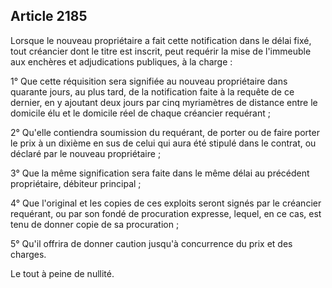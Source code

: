 Article 2185
----
Lorsque le nouveau propriétaire a fait cette notification dans le délai fixé,
tout créancier dont le titre est inscrit, peut requérir la mise de l'immeuble
aux enchères et adjudications publiques, à la charge :

1° Que cette réquisition sera signifiée au nouveau propriétaire dans quarante
jours, au plus tard, de la notification faite à la requête de ce dernier, en y
ajoutant deux jours par cinq myriamètres de distance entre le domicile élu et le
domicile réel de chaque créancier requérant ;

2° Qu'elle contiendra soumission du requérant, de porter ou de faire porter le
prix à un dixième en sus de celui qui aura été stipulé dans le contrat, ou
déclaré par le nouveau propriétaire ;

3° Que la même signification sera faite dans le même délai au précédent
propriétaire, débiteur principal ;

4° Que l'original et les copies de ces exploits seront signés par le créancier
requérant, ou par son fondé de procuration expresse, lequel, en ce cas, est tenu
de donner copie de sa procuration ;

5° Qu'il offrira de donner caution jusqu'à concurrence du prix et des charges.

Le tout à peine de nullité.
